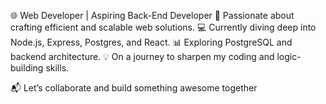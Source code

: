 🌐 Web Developer | Aspiring Back-End Developer
🚀 Passionate about crafting efficient and scalable web solutions.
💻 Currently diving deep into Node.js, Express, Postgres, and React.
📊 Exploring PostgreSQL and backend architecture.
💡 On a journey to sharpen my coding and logic-building skills.

📬 Let’s collaborate and build something awesome together
